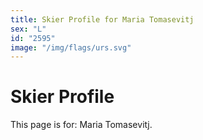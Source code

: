 ```yaml
---
title: Skier Profile for Maria Tomasevitj
sex: "L"
id: "2595"
image: "/img/flags/urs.svg" 
---
```


# Skier Profile

This page is for: Maria Tomasevitj.
    